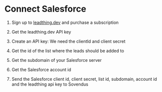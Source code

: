 # Connect Salesforce

1. Sign up to [leadthing.dev](https://leadthing.dev) and purchase a subscription

2. Get the leadthing.dev API key

3. Create an API key: We need the clientId and client secret

4. Get the id of the list where the leads should be added to

5. Get the subdomain of your Salesforce server

6. Get the Salesforce account id

7. Send the Salesforce client id, client secret, list id, subdomain, account id and the leadthing api key to Sovendus